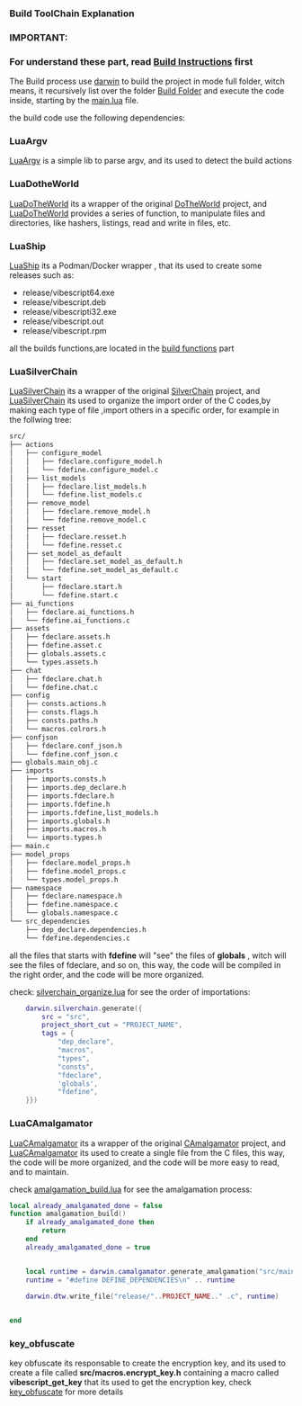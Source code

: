 ### Build ToolChain Explanation
### IMPORTANT:
### For understand these part, read [Build Instructions](/docs/build_instructions.md) first


The Build process use [darwin](https://github.com/OUIsolutions/Darwin) to build the project  in mode full folder, 
witch means, it recursively list over the folder [Build Folder](/build/) and execute the code inside, starting 
by the [main.lua](/build/main.lua) file.

the build code use the following dependencies:


### LuaArgv
[LuaArgv](https://github.com/OUIsolutions/LuaArgv) is a simple lib to parse argv, and its used to detect the build actions

### LuaDotheWorld
[LuaDoTheWorld](https://github.com/OUIsolutions/LuaDoTheWorld) its a wrapper of the original [DoTheWorld](https://github.com/OUIsolutions/LuaDoTheWorld) project, and [LuaDoTheWorld](https://github.com/OUIsolutions/LuaDoTheWorld) provides a series of 
function, to manipulate files and directories, like hashers, listings, read and write in files, etc.

### LuaShip
[LuaShip](https://github.com/OUIsolutions/LuaShip) its a Podman/Docker wrapper , that its used to create some releases such as:

- release/vibescript64.exe
- release/vibescript.deb
- release/vibescripti32.exe
- release/vibescript.out
- release/vibescript.rpm

all the builds functions,are located  in the [build functions](/build/build) part


### LuaSilverChain
[LuaSilverChain](https://github.com/OUIsolutions/LuaSilverChain) its a wrapper of the original [SilverChain](https://github.com/OUIsolutions/SilverChain) project, and [LuaSilverChain](https://github.com/OUIsolutions/LuaSilverChain) its used to organize the import order of the C codes,by making each type of file ,import others in a specific order, for example in the follwing tree:
```txt
src/
├── actions
│   ├── configure_model
│   │   ├── fdeclare.configure_model.h
│   │   └── fdefine.configure_model.c
│   ├── list_models
│   │   ├── fdeclare.list_models.h
│   │   └── fdefine.list_models.c
│   ├── remove_model
│   │   ├── fdeclare.remove_model.h
│   │   └── fdefine.remove_model.c
│   ├── resset
│   │   ├── fdeclare.resset.h
│   │   └── fdefine.resset.c
│   ├── set_model_as_default
│   │   ├── fdeclare.set_model_as_default.h
│   │   └── fdefine.set_model_as_default.c
│   └── start
│       ├── fdeclare.start.h
│       └── fdefine.start.c
├── ai_functions
│   ├── fdeclare.ai_functions.h
│   └── fdefine.ai_functions.c
├── assets
│   ├── fdeclare.assets.h
│   ├── fdefine.asset.c
│   ├── globals.assets.c
│   └── types.assets.h
├── chat
│   ├── fdeclare.chat.h
│   └── fdefine.chat.c
├── config
│   ├── consts.actions.h
│   ├── consts.flags.h
│   ├── consts.paths.h
│   └── macros.colrors.h
├── confjson
│   ├── fdeclare.conf_json.h
│   └── fdefine.conf_json.c
├── globals.main_obj.c
├── imports
│   ├── imports.consts.h
│   ├── imports.dep_declare.h
│   ├── imports.fdeclare.h
│   ├── imports.fdefine.h
│   ├── imports.fdefine,list_models.h
│   ├── imports.globals.h
│   ├── imports.macros.h
│   └── imports.types.h
├── main.c
├── model_props
│   ├── fdeclare.model_props.h
│   ├── fdefine.model_props.c
│   └── types.model_props.h
├── namespace
│   ├── fdeclare.namespace.h
│   ├── fdefine.namespace.c
│   └── globals.namespace.c
└── src_dependencies
    ├── dep_declare.dependencies.h
    └── fdefine.dependencies.c
```

all the files that starts with **fdefine** will "see" the files of **globals** , witch will see the files of fdeclare, and so on, this way, the code will be compiled in the right order, and the code will be more organized.

check: [silverchain_organize.lua](/build/silver_chain_organize.lua) for see the order of importations:

```lua
    darwin.silverchain.generate({
        src = "src",
        project_short_cut = "PROJECT_NAME",
        tags = { 
            "dep_declare",
            "macros",
            "types",
            "consts",
            "fdeclare",
            'globals',
            "fdefine",
    }})
```

### LuaCAmalgamator
[LuaCAmalgamator](https://github.com/OUIsolutions/LuaCAmalgamator) its a wrapper of the original [CAmalgamator](https://github.com/OUIsolutions/CAmalgamator) project, and [LuaCAmalgamator](https://github.com/OUIsolutions/LuaCAmalgamator) its used to create a single file from the C files, this way, the code will be more organized, and the code will be more easy to read, and to maintain.

check [amalgamation_build.lua](/build/build/amalgamation_build.lua) for see the amalgamation process:

```lua
local already_amalgamated_done = false
function amalgamation_build()
    if already_amalgamated_done then
        return
    end
    already_amalgamated_done = true


    local runtime = darwin.camalgamator.generate_amalgamation("src/main.c")
    runtime = "#define DEFINE_DEPENDENCIES\n" .. runtime
  
    darwin.dtw.write_file("release/"..PROJECT_NAME.." .c", runtime)


end

```

### key_obfuscate
key obfuscate its responsable to create the encryption key, and its used to create a file called **src/macros.encrypt_key.h** containing a macro called **vibescript_get_key** that its used to get the encryption key, check [key_obfuscate](https://github.com/OUIsolutions/key_obfuscate) for more details